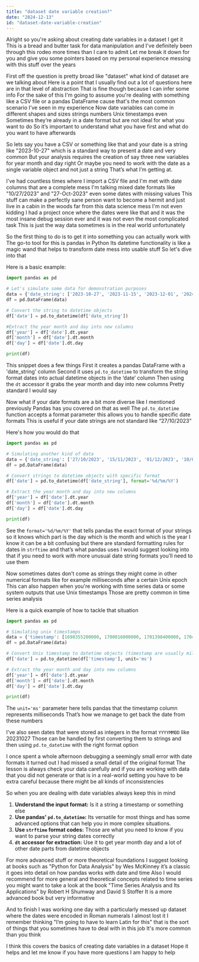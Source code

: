 ```yaml
---
title: "dataset date variable creation?"
date: "2024-12-13"
id: "dataset-date-variable-creation"
---
```


Alright so you're asking about creating date variables in a dataset I get it This is a bread and butter task for data manipulation and I've definitely been through this rodeo more times than I care to admit Let me break it down for you and give you some pointers based on my personal experience messing with this stuff over the years

First off the question is pretty broad like "dataset" what kind of dataset are we talking about Here is a point that I usually find out a lot of questions here are in that level of abstraction That is fine though because I can infer some info For the sake of this I'm going to assume you're dealing with something like a CSV file or a pandas DataFrame cause that's the most common scenario I’ve seen in my experience Now date variables can come in different shapes and sizes strings numbers Unix timestamps even Sometimes they’re already in a date format but are not ideal for what you want to do So it’s important to understand what you have first and what do you want to have afterwards

So lets say you have a CSV or something like that and your date is a string like "2023-10-27" which is a standard way to present a date and very common But your analysis requires the creation of say three new variables for year month and day right Or maybe you need to work with the date as a single variable object and not just a string That’s what I’m getting at.

I've had countless times where I import a CSV file and I'm met with date columns that are a complete mess I'm talking mixed date formats like "10/27/2023" and "27-Oct-2023" even some dates with missing values This stuff can make a perfectly sane person want to become a hermit and just live in a cabin in the woods far from this data science mess I'm not even kidding I had a project once where the dates were like that and it was the most insane debug session ever and it was not even the most complicated task This is just the way data sometimes is in the real world unfortunately

So the first thing to do is to get it into something you can actually work with The go-to tool for this is pandas in Python Its datetime functionality is like a magic wand that helps to transform date mess into usable stuff So let's dive into that

Here is a basic example:

```python
import pandas as pd

# Let's simulate some data for demonstration purposes
data = {'date_string': ['2023-10-27', '2023-11-15', '2023-12-01', '2024-01-10']}
df = pd.DataFrame(data)

# Convert the string to datetime objects
df['date'] = pd.to_datetime(df['date_string'])

#Extract the year month and day into new columns
df['year'] = df['date'].dt.year
df['month'] = df['date'].dt.month
df['day'] = df['date'].dt.day

print(df)

```
This snippet does a few things First it creates a pandas DataFrame with a 'date_string' column Second it uses `pd.to_datetime` to transform the string format dates into actual datetime objects in the ‘date’ column Then using the `dt` accessor it grabs the year month and day into new columns Pretty standard I would say

Now what if your date formats are a bit more diverse like I mentioned previously Pandas has you covered on that as well The `pd.to_datetime` function accepts a format parameter this allows you to handle specific date formats This is useful if your date strings are not standard like “27/10/2023”

Here's how you would do that

```python
import pandas as pd

# Simulating another kind of data
data = {'date_string': ['27/10/2023', '15/11/2023', '01/12/2023', '10/01/2024']}
df = pd.DataFrame(data)

# Convert strings to datetime objects with specific format
df['date'] = pd.to_datetime(df['date_string'], format='%d/%m/%Y')

# Extract the year month and day into new columns
df['year'] = df['date'].dt.year
df['month'] = df['date'].dt.month
df['day'] = df['date'].dt.day

print(df)
```

See the `format='%d/%m/%Y'` that tells pandas the exact format of your strings so it knows which part is the day which is the month and which is the year I know it can be a bit confusing but there are standard formatting rules for dates in `strftime` and that’s what pandas uses I would suggest looking into that if you need to work with more unusual date string formats you’ll need to use them

Now sometimes dates don’t come as strings they might come in other numerical formats like for example milliseconds after a certain Unix epoch This can also happen when you're working with time series data or some system outputs that use Unix timestamps Those are pretty common in time series analysis

Here is a quick example of how to tackle that situation

```python
import pandas as pd

# Simulating unix timestamps
data = {'timestamp': [1698355200000, 1700016000000, 1701398400000, 1704864000000]}
df = pd.DataFrame(data)

# Convert Unix timestamp to datetime objects (timestamp are usually milliseconds)
df['date'] = pd.to_datetime(df['timestamp'], unit='ms')

# Extract the year month and day into new columns
df['year'] = df['date'].dt.year
df['month'] = df['date'].dt.month
df['day'] = df['date'].dt.day

print(df)

```

The `unit='ms'` parameter here tells pandas that the timestamp column represents milliseconds That’s how we manage to get back the date from these numbers

I've also seen dates that were stored as integers in the format `YYYYMMDD` like 20231027 Those can be handled by first converting them to strings and then using `pd.to_datetime` with the right format option

I once spent a whole afternoon debugging a seemingly small error with date formats it turned out I had missed a small detail of the original format The lesson is always check your data carefully and if you are working with data that you did not generate or that is in a real-world setting you have to be extra careful because there might be all kinds of inconsistencies

So when you are dealing with date variables always keep this in mind
1.  **Understand the input format:** Is it a string a timestamp or something else
2.  **Use pandas' `pd.to_datetime`:** Its versatile for most things and has some advanced options that can help you in more complex situations.
3.  **Use `strftime` format codes:** Those are what you need to know if you want to parse your string dates correctly
4.  **`dt` accessor for extraction:** Use it to get year month day and a lot of other date parts from datetime objects

For more advanced stuff or more theoretical foundations I suggest looking at books such as "Python for Data Analysis" by Wes McKinney it’s a classic it goes into detail on how pandas works with date and time Also I would recommend for more general and theoretical concepts related to time series you might want to take a look at the book "Time Series Analysis and Its Applications" by Robert H Shumway and David S Stoffer It is a more advanced book but very informative

And to finish I was working one day with a particularly messed up dataset where the dates were encoded in Roman numerals I almost lost it I remember thinking "I’m going to have to learn Latin for this" that is the sort of things that you sometimes have to deal with in this job It's more common than you think

I think this covers the basics of creating date variables in a dataset Hope it helps and let me know if you have more questions I am happy to help
